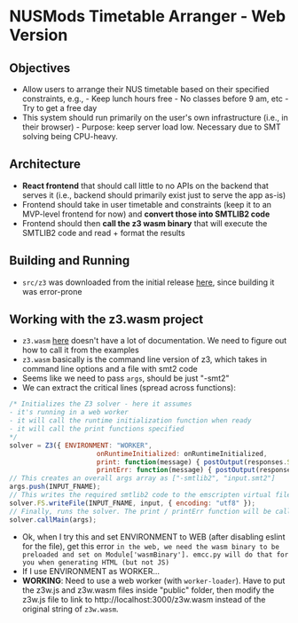 # NUSMods Timetable Arranger - Web Version

## Objectives
- Allow users to arrange their NUS timetable based on their specified constraints, e.g.,
      - Keep lunch hours free
      - No classes before 9 am, etc
      - Try to get a free day
- This system should run primarily on the user's own infrastructure (i.e., in their browser) 
      - Purpose: keep server load low. Necessary due to SMT solving being CPU-heavy.

## Architecture
- **React frontend** that should call little to no APIs on the backend that serves it (i.e., backend should primarily exist just to serve the app as-is)
- Frontend should take in user timetable and constraints (keep it to an MVP-level frontend for now) and **convert those into SMTLIB2 code**
- Frontend should then **call the z3 wasm binary** that will execute the SMTLIB2 code and read + format the results


## Building and Running
- `src/z3` was downloaded from the initial release [here](https://github.com/cpitclaudel/z3.wasm/releases), since building it was error-prone

## Working with the z3.wasm project
- `z3.wasm` [here](https://github.com/cpitclaudel/z3.wasm) doesn't have a lot of documentation. We need to figure out how to call it from the examples
- `z3.wasm` basically is the command line version of z3, which takes in command line options and a file with smt2 code
- Seems like we need to pass `args`, should  be just "-smt2"
- We can extract the critical lines (spread across functions):

```javascript
/* Initializes the Z3 solver - here it assumes 
- it's running in a web worker
- it will call the runtime initialization function when ready 
- it will call the print functions specified
*/
solver = Z3({ ENVIRONMENT: "WORKER",
                      onRuntimeInitialized: onRuntimeInitialized,
                      print: function(message) { postOutput(responses.STDOUT, message); },
                      printErr: function(message) { postOutput(responses.STDERR, message); } });
// This creates an overall args array as ["-smtlib2", "input.smt2"]
args.push(INPUT_FNAME);
// This writes the required smtlib2 code to the emscripten virtual filesystem
solver.FS.writeFile(INPUT_FNAME, input, { encoding: "utf8" });
// Finally, runs the solver. The print / printErr function will be called as required
solver.callMain(args);
```

- Ok, when I try this and set ENVIRONMENT to WEB (after disabling eslint for the file), get this error `in the web, we need the wasm binary to be preloaded and set on Module['wasmBinary']. emcc.py will do that for you when generating HTML (but not JS)`
- If I use ENVIRONMENT as WORKER... 
- **WORKING**: Need to use a web worker (with `worker-loader`). Have to put the z3w.js and z3w.wasm files inside "public" folder, then modify the z3w.js file to link to http://localhost:3000/z3w.wasm instead of the original string of `z3w.wasm`.
